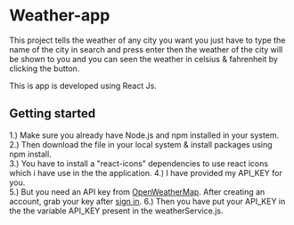 # Weather-app

This project tells the weather of any city you want you just have to type the name of the city in search and press enter then the weather of the city will be shown to you and you can seen the weather in celsius & fahrenheit by clicking the button.

This is app is developed using React Js.

## Getting started

1.) Make sure you already have Node.js and npm installed in your system. </br>
2.) Then download the file in your local system & install packages using npm install.</br>
3.) You have to install a "react-icons" dependencies to use react icons which i have use in the the application.
4.) I have provided my API_KEY for you. </br>
5.) But you need an API key from <a href="https://openweathermap.org/api">OpenWeatherMap</a>. After creating an account, grab your key after <a href="https://home.openweathermap.org/users/sign_in">sign in</a>.
6.) Then you have put your API_KEY in the the variable API_KEY present in the weatherService.js.
